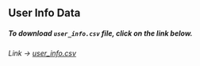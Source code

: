 ## User Info Data

##### To download *`user_info.csv`* file, click on the link below.

###### Link ->  [user_info.csv](https://drive.google.com/file/d/1frBy7Y6nPWxJsqdTFl1HDXT6qlROKbBa/view?usp=share_link "Click on the link to download the dataset")

